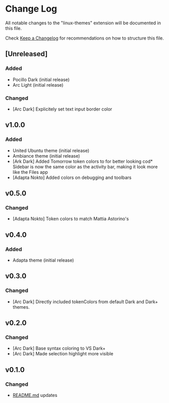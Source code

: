 # Change Log
All notable changes to the "linux-themes" extension will be documented in this file.

Check [Keep a Changelog](http://keepachangelog.com/) for recommendations on how to structure this file.

## [Unreleased]

### Added
- Pocillo Dark (initial release)
- Arc Light (initial release)

### Changed
- [Arc Dark] Explicitely set text input border color

## v1.0.0

### Added
* United Ubuntu theme (initial release)
* Ambiance theme (initial release)
* [Ark Dark] Added Tomorrow token colors to for better looking cod* Sidebar is now the same color as the activity bar, making it look more like the Files app
* [Adapta Nokto] Added colors on debugging and toolbars

## v0.5.0

### Changed
* [Adapta Nokto] Token colors to match Mattia Astorino's

## v0.4.0

### Added
* Adapta theme (initial release)

## v0.3.0

### Changed
* [Arc Dark] Directly included tokenColors from default Dark and Dark+ themes.

## v0.2.0

### Changed
* [Arc Dark] Base syntax coloring to VS Dark+
* [Arc Dark] Made selection highlight more visible

## v0.1.0

### Changed
* [README.md](./README.md) updates
